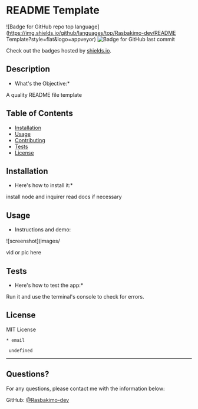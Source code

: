 # README Template
  ![Badge for GitHub repo top language](https://img.shields.io/github/languages/top/Rasbakimo-dev/README Template?style=flat&logo=appveyor) ![Badge for GitHub last commit](https://img.shields.io/github/last-commit/Rasbakimo-dev/undefined?style=flat&logo=appveyor)
  
  Check out the badges hosted by [shields.io](https://shields.io/).
  
  
  ## Description 
  
  * What's the Objective:* 
  
  A quality README file template
  
  ## Table of Contents
  * [Installation](#installation)
  * [Usage](#usage)
  * [Contributing](#contributing)
  * [Tests](#tests)
  * [License](#license)
  
  ## Installation
  
  * Here's how to install it:*
  
  install node and inquirer read docs if necessary
  
  ## Usage 
  
  * Instructions and demo:

   ![screenshot](images/


   vid or pic here
  
  ## Tests
  
  * Here's how to test the app:*
  
   Run it and use the terminal's console to check for errors.
  
  ## License
  
  MIT License
  
    
    * email
    
     undefined
  ---
  
  ## Questions?
  
  
  For any questions, please contact me with the information below:
 
  GitHub: [@Rasbakimo-dev](undefined)
  
